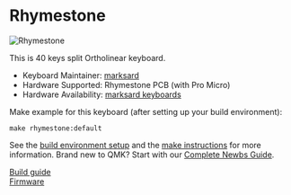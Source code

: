 # Rhymestone

![Rhymestone](https://github.com/marksard/Keyboards/blob/7950099e0679a6626dc9f77a70b8c6616d7030cf/_image/_rhymestone.jpg)  

This is 40 keys split Ortholinear keyboard.  

* Keyboard Maintainer: [marksard](https://github.com/marksard)
* Hardware Supported: Rhymestone PCB (with Pro Micro)
* Hardware Availability: [marksard keyboards](https://github.com/marksard/Keyboards/blob/master/rhymestone/)

Make example for this keyboard (after setting up your build environment):

    make rhymestone:default

See the [build environment setup](https://docs.qmk.fm/#/getting_started_build_tools) and the [make instructions](https://docs.qmk.fm/#/getting_started_make_guide) for more information. Brand new to QMK? Start with our [Complete Newbs Guide](https://docs.qmk.fm/#/newbs).

[Build guide](https://github.com/marksard/Keyboards/blob/master/rhymestone/documents/rhymestone_buildguide.md)  
[Firmware](https://github.com/marksard/qmk_firmware/tree/my_customize/keyboards/rhymestone)  
